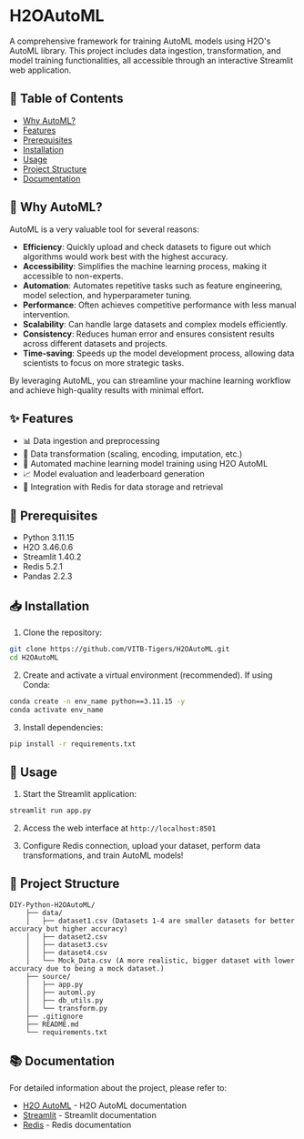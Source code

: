 # H2OAutoML
A comprehensive framework for training AutoML models using H2O's AutoML library. This project includes data ingestion, transformation, and model training functionalities, all accessible through an interactive Streamlit web application.

## 📑 Table of Contents

- [Why AutoML?](#-why-automl)
- [Features](#-features)
- [Prerequisites](#-prerequisites)
- [Installation](#-installation)
- [Usage](#-usage)
- [Project Structure](#-project-structure)
- [Documentation](#-documentation)

## 🤔 Why AutoML?

AutoML is a very valuable tool for several reasons:

- **Efficiency**: Quickly upload and check datasets to figure out which algorithms would work best with the highest accuracy.
- **Accessibility**: Simplifies the machine learning process, making it accessible to non-experts.
- **Automation**: Automates repetitive tasks such as feature engineering, model selection, and hyperparameter tuning.
- **Performance**: Often achieves competitive performance with less manual intervention.
- **Scalability**: Can handle large datasets and complex models efficiently.
- **Consistency**: Reduces human error and ensures consistent results across different datasets and projects.
- **Time-saving**: Speeds up the model development process, allowing data scientists to focus on more strategic tasks.

By leveraging AutoML, you can streamline your machine learning workflow and achieve high-quality results with minimal effort.

## ✨ Features

- 📊 Data ingestion and preprocessing
- 🔄 Data transformation (scaling, encoding, imputation, etc.)
- 🤖 Automated machine learning model training using H2O AutoML
- 📈 Model evaluation and leaderboard generation
- 💾 Integration with Redis for data storage and retrieval

## 🔧 Prerequisites

- Python 3.11.15
- H2O 3.46.0.6
- Streamlit 1.40.2
- Redis 5.2.1
- Pandas 2.2.3

## 📥 Installation

1. Clone the repository:
```bash
git clone https://github.com/VITB-Tigers/H2OAutoML.git
cd H2OAutoML
```

2. Create and activate a virtual environment (recommended). If using Conda:
```bash
conda create -n env_name python==3.11.15 -y
conda activate env_name
```

3. Install dependencies:
```bash
pip install -r requirements.txt
```

## 🚀 Usage

1. Start the Streamlit application:
```bash
streamlit run app.py
```

2. Access the web interface at `http://localhost:8501`

3. Configure Redis connection, upload your dataset, perform data transformations, and train AutoML models!

## 📁 Project Structure

```
DIY-Python-H2OAutoML/
    ├── data/
    │   ├── dataset1.csv (Datasets 1-4 are smaller datasets for better accuracy but higher accuracy)
    │   ├── dataset2.csv
    │   ├── dataset3.csv
    │   ├── dataset4.csv
    │   └── Mock_Data.csv (A more realistic, bigger dataset with lower accuracy due to being a mock dataset.)
    ├── source/
    │   ├── app.py
    │   ├── automl.py
    │   ├── db_utils.py
    │   └── transform.py
    ├── .gitignore
    ├── README.md
    └── requirements.txt
```

## 📚 Documentation

For detailed information about the project, please refer to:
- [H2O AutoML](https://docs.h2o.ai/h2o/latest-stable/h2o-docs/automl.html) - H2O AutoML documentation
- [Streamlit](https://docs.streamlit.io/) - Streamlit documentation
- [Redis](https://redis.io/documentation) - Redis documentation

